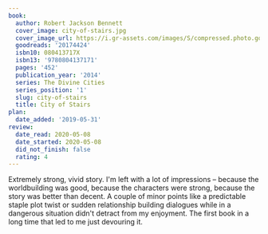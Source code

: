 ```yaml
---
book:
  author: Robert Jackson Bennett
  cover_image: city-of-stairs.jpg
  cover_image_url: https://i.gr-assets.com/images/S/compressed.photo.goodreads.com/books/1394545220l/20174424._SX98_.jpg
  goodreads: '20174424'
  isbn10: 080413717X
  isbn13: '9780804137171'
  pages: '452'
  publication_year: '2014'
  series: The Divine Cities
  series_position: '1'
  slug: city-of-stairs
  title: City of Stairs
plan:
  date_added: '2019-05-31'
review:
  date_read: 2020-05-08
  date_started: 2020-05-08
  did_not_finish: false
  rating: 4
---
```


Extremely strong, vivid story. I'm left with a lot of impressions – because the worldbuilding was good, because the characters were strong, because the story was better than decent. A couple of minor points like a predictable staple plot twist or sudden relationship building dialogues while in a dangerous situation didn't detract from my enjoyment. The first book in a long time that led to me just devouring it.
